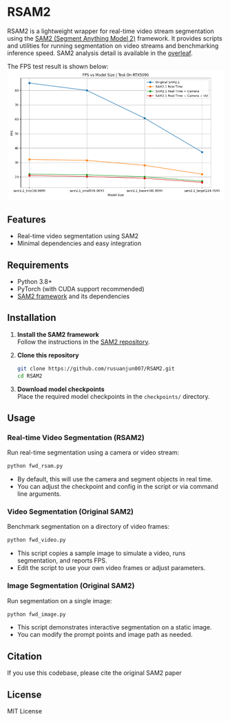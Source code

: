# RSAM2

RSAM2 is a lightweight wrapper for real-time video stream segmentation using the [SAM2 (Segment Anything Model 2)](https://github.com/facebookresearch/sam2) framework. It provides scripts and utilities for running segmentation on video streams and benchmarking inference speed. SAM2 analysis detail is available in the [overleaf](https://www.overleaf.com/read/qcrvsfswfrxt#744e7a). 

The FPS test result is shown below:
![test_result](doc/fps_vs_model_size.png)

## Features

- Real-time video segmentation using SAM2
- Minimal dependencies and easy integration

## Requirements

- Python 3.8+
- PyTorch (with CUDA support recommended)
- [SAM2 framework](https://github.com/facebookresearch/sam2) and its dependencies

## Installation

1. **Install the SAM2 framework**  
   Follow the instructions in the [SAM2 repository](https://github.com/facebookresearch/sam2).

2. **Clone this repository**
    ```bash
    git clone https://github.com/rusuanjun007/RSAM2.git
    cd RSAM2
    ```

3. **Download model checkpoints**  
   Place the required model checkpoints in the `checkpoints/` directory.

## Usage

### Real-time Video Segmentation (RSAM2)

Run real-time segmentation using a camera or video stream:

```bash
python fwd_rsam.py
```

- By default, this will use the camera and segment objects in real time.
- You can adjust the checkpoint and config in the script or via command line arguments.

### Video Segmentation (Original SAM2)

Benchmark segmentation on a directory of video frames:

```bash
python fwd_video.py
```

- This script copies a sample image to simulate a video, runs segmentation, and reports FPS.
- Edit the script to use your own video frames or adjust parameters.

### Image Segmentation (Original SAM2)

Run segmentation on a single image:

```bash
python fwd_image.py
```

- This script demonstrates interactive segmentation on a static image.
- You can modify the prompt points and image path as needed.


## Citation

If you use this codebase, please cite the original SAM2 paper

## License

MIT License